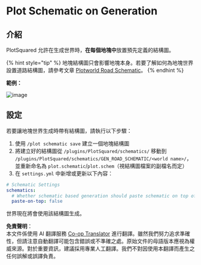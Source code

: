 <!--
CO_OP_TRANSLATOR_METADATA:
{
  "original_hash": "e831db3d48f3b1fab79dbcd250a87f6c",
  "translation_date": "2025-05-13T04:07:17+00:00",
  "source_file": "plotsquared/schematics/schematic-generation.md",
  "language_code": "tw"
}
-->
# Plot Schematic on Generation

## 介紹

PlotSquared 允許在生成世界時，**在每個地塊中**放置預先定義的結構圖。

{% hint style="tip" %}
地塊結構圖只會影響地塊本身。若要了解如何為地塊世界設置道路結構圖，請參考文章 [Plotworld Road Schematic](../schematics/road-schematic.md)。
{% endhint %}

**範例：**

![image](https://user-images.githubusercontent.com/4140635/121788898-9d254180-cbd1-11eb-9889-d688634f9f90.png)

## 設定

若要讓地塊世界生成時帶有結構圖，請執行以下步驟：

1. 使用 `/plot schematic save` 建立一個地塊結構圖
2. 將建立好的結構圖從 `/plugins/PlotSquared/schematics/` 移動到 `/plugins/PlotSquared/schematics/GEN_ROAD_SCHEMATIC/<world name>/`，並重新命名為 `plot.schematic`/`plot.schem`（視結構圖檔案的副檔名而定）
3. 在 `settings.yml` 中新增或更新以下內容：

```yaml
# Schematic Settings
schematics:
  # Whether schematic based generation should paste schematic on top of plots, or from Y=1
  paste-on-top: false
```

世界現在將會使用該結構圖生成。

**免責聲明**：  
本文件係使用 AI 翻譯服務 [Co-op Translator](https://github.com/Azure/co-op-translator) 進行翻譯。雖然我們努力追求準確性，但請注意自動翻譯可能包含錯誤或不準確之處。原始文件的母語版本應視為權威來源。對於重要資訊，建議採用專業人工翻譯。我們不對因使用本翻譯而產生之任何誤解或誤譯負責。